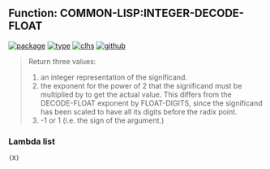 ## Function: COMMON-LISP:INTEGER-DECODE-FLOAT
[![package](https://img.shields.io/badge/Package-COMMON--LISP-5f9ea0.svg?style=social&colorA=999999)](../) [![type](https://img.shields.io/badge/Type-Function-5f9ea0.svg?style=social&colorA=999999)](../#function) [![clhs](https://img.shields.io/badge/CLHS-INTEGER--DECODE--FLOAT-5f9ea0.svg?style=social&colorA=999999)](http://www.lispworks.com/documentation/HyperSpec/Body/f_dec_fl.htm) [![github](https://img.shields.io/badge/GitHub-View_the_source-5f9ea0.svg?style=social&colorA=999999&logo=github)](https://github.com/sbcl/sbcl/blob/master/src/code/float.lisp/) 

> Return three values:
> 1) an integer representation of the significand.
> 2) the exponent for the power of 2 that the significand must be multiplied
> by to get the actual value. This differs from the DECODE-FLOAT exponent
> by FLOAT-DIGITS, since the significand has been scaled to have all its
> digits before the radix point.
> 3) -1 or 1 (i.e. the sign of the argument.)

### Lambda list
```
(X)
```
